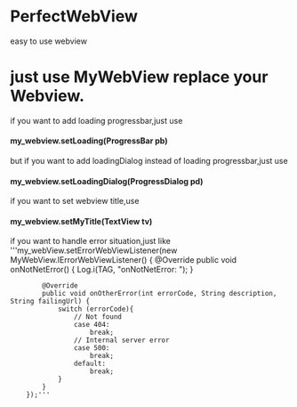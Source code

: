  
# PerfectWebView
easy to use webview

# just use MyWebView replace your Webview. 
if you want to add loading progressbar,just use 
#### my_webview.setLoading(ProgressBar pb)
but if you want to add loadingDialog instead of loading progressbar,just use 
#### my_webview.setLoadingDialog(ProgressDialog pd)
if you want to set webview title,use
#### my_webview.setMyTitle(TextView tv)
if you want to handle error situation,just like 
'''my_webView.setErrorWebViewListener(new MyWebView.IErrorWebViewListener() {
            @Override
            public void onNotNetError() {
                Log.i(TAG, "onNotNetError: ");
            }

            @Override
            public void onOtherError(int errorCode, String description, String failingUrl) {
                switch (errorCode){
                    // Not found
                    case 404:
                        break;
                    // Internal server error
                    case 500:
                        break;
                    default:
                        break;
                }
            }
        });'''
